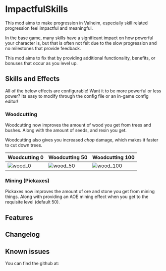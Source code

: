 ﻿# ImpactfulSkills
This mod aims to make progression in Valheim, especially skill related progression feel impactful and meaningful. 

In the base game, many skills have a significant impact on how powerful your character is, but that is often not felt due to the slow progression and no milestones that provide feedback.

This mod aims to fix that by providing additional functionality, benefits, or bonuses that occur as you level up.

## Skills and Effects

All of the below effects are configurable! Want it to be more powerful or less power? Its easy to modify through the config file or an in-game config editor!

### Woodcutting

Woodcutting now improves the amount of wood you get from trees and bushes. Along with the amount of seeds, and resin you get.

Woodcutting also gives you increased _chop_ damage, which makes it faster to cut down trees.

| Woodcutting 0 | Woodcutting 50 | Woodcutting 100 |
| ------------- | ------------- | ------------- |
| ![wood_0](https://github.com/MidnightsFX/Valheim_Impactful_Skills/blob/master/ImpactfulSkills/Art/Woodcutting_0.gif?raw=true) | ![wood_50](https://github.com/MidnightsFX/Valheim_Impactful_Skills/blob/master/ImpactfulSkills/Art/Woodcutting_50.gif?raw=true) | ![wood_100](https://github.com/MidnightsFX/Valheim_Impactful_Skills/blob/master/ImpactfulSkills/Art/Woodcutting_100.gif?raw=true) |


### Mining (Pickaxes)

Pickaxes now improves the amount of ore and stone you get from mining things. Along with providing an AOE mining effect when you get to the requisite level (default 50).


## Features


## Changelog


## Known issues
You can find the github at:
